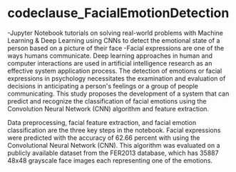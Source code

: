 # codeclause_FacialEmotionDetection
-Jupyter Notebook tutorials on solving real-world problems with Machine Learning &amp; Deep Learning using CNNs to detect the emotional state of a person based on a picture of their face 
-Facial expressions are one of the ways humans communicate. Deep learning approaches in human and computer interactions are used in artificial intelligence research as an effective system application process. The detection of emotions or facial expressions in psychology necessitates the examination and evaluation of decisions in anticipating a person's feelings or a group of people communicating. This study proposes the development of a system that can predict and recognize the classification of facial emotions using the Convolution Neural Network (CNN) algorithm and feature extraction.

Data preprocessing, facial feature extraction, and facial emotion classification are the three key steps in the notebook. Facial expressions were predicted with the accuracy of 62.66 percent with using the Convolutional Neural Network (CNN). This algorithm was evaluated on a publicly available dataset from the FER2013 database, which has 35887 48x48 grayscale face images each representing one of the emotions.
